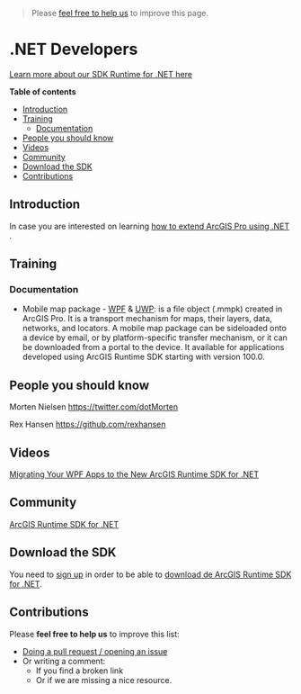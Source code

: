 > Please [feel free to help us](#contributions) to improve this page.

# .NET Developers
[Learn more about our SDK Runtime for .NET here](https://developers.arcgis.com/net/latest)

<!-- START doctoc generated TOC please keep comment here to allow auto update -->
<!-- DON'T EDIT THIS SECTION, INSTEAD RE-RUN doctoc TO UPDATE -->
**Table of contents**

- [Introduction](#introduction)
- [Training](#training)
  - [Documentation](#documentation)
- [People you should know](#people-you-should-know)
- [Videos](#videos)
- [Community](#community)
- [Download the SDK](#download-the-sdk)
- [Contributions](#contributions)

<!-- END doctoc generated TOC please keep comment here to allow auto update -->


## Introduction

In case you are interested on learning [how to extend ArcGIS Pro using .NET](../../../arcgis/products/arcgis-desktop/arcgis-pro/README.md) .

## Training
### Documentation
* Mobile map package - [WPF](https://developers.arcgis.com/net/latest/wpf/guide/display-a-map.htm) & [UWP](https://developers.arcgis.com/net/latest/uwp/guide/display-a-map.htm): is a file object (.mmpk) created in ArcGIS Pro. It is a transport mechanism for maps, their layers, data, networks, and locators. A mobile map package can be sideloaded onto a device by email, or by platform-specific transfer mechanism, or it can be downloaded from a portal to the device. It available for applications developed using ArcGIS Runtime SDK starting with version 100.0.

## People you should know

Morten Nielsen
https://twitter.com/dotMorten

Rex Hansen
https://github.com/rexhansen

## Videos

[Migrating Your WPF Apps to the New ArcGIS Runtime SDK for .NET](http://www.esri.com/videos/watch?videoid=3457&channelid=LegacyVideo&isLegacy=true&title=migrating-your-wpf-apps-to-the-new-arcgis-runtime-sdk-for-.net)

## Community
[ArcGIS Runtime SDK for .NET](https://geonet.esri.com/community/developers/native-app-developers/arcgis-runtime-sdk-for-net)

## Download the SDK

You need to [sign up](https://developers.arcgis.com/sign-up/) in order to be able
to [download de ArcGIS Runtime SDK for .NET](https://developers.arcgis.com/downloads/).

## Contributions
Please **feel free to help us** to improve this list:

* [Doing a pull request / opening an issue](https://github.com/hhkaos/awesome-arcgis#contributions)
* Or writing a comment:
  * If you find a broken link
  * Or if we are missing a nice resource.
